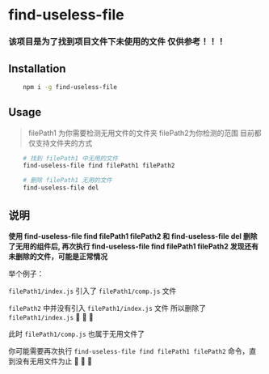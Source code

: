 # find-useless-file

### 该项目是为了找到项目文件下未使用的文件 仅供参考！！！

## Installation
```bash
    npm i -g find-useless-file
```

## Usage

> filePath1 为你需要检测无用文件的文件夹 filePath2为你检测的范围 目前都仅支持文件夹的方式

```bash
    # 找到 filePath1 中无用的文件
    find-useless-file find filePath1 filePath2

    # 删除 filePath1 无用的文件
    find-useless-file del
```

## 说明

**使用 find-useless-file find filePath1 filePath2 和 find-useless-file del 删除了无用的组件后, 再次执行 find-useless-file find filePath1 filePath2 发现还有未删除的文件，可能是正常情况**

举个例子：

`filePath1/index.js` 引入了 `filePath1/comp.js` 文件

`filePath2` 中并没有引入 `filePath1/index.js` 文件 所以删除了 `filePath1/index.js`  🎉 🎉 🎉

此时 `filePath1/comp.js` 也属于无用文件了

你可能需要再次执行 `find-useless-file find filePath1 filePath2` 命令，直到没有无用文件为止 🤔 🤔 🤔


